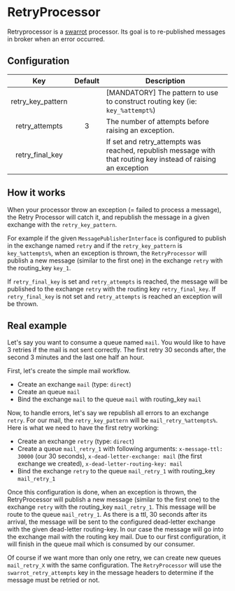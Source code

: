 # RetryProcessor

Retryprocessor is a [swarrot](https://github.com/swarrot/swarrot) processor.
Its goal is to re-published messages in broker when an error occurred.

## Configuration

|Key              |Default|Description                                                                                 |
|:---------------:|:-----:|--------------------------------------------------------------------------------------------|
|retry_key_pattern|       |[MANDATORY] The pattern to use to construct routing key (ie: `key_%attempt%`)               |
|retry_attempts   |3      |The number of attempts before raising an exception.                                         |
|retry_final_key  |       |If set and retry_attempts was reached, republish message with that routing key instead of raising an exception|

## How it works

When your processor throw an exception (= failed to process a message), the
Retry Processor will catch it, and republish the message in a given exchange
with the `retry_key_pattern`.

For example if the given `MessagePublisherInterface` is configured to publish
in the exchange named `retry` and if the `retry_key_pattern` is
`key_%attempts%`, when an exception is thrown, the `RetryProcessor` will
publish a new message (similar to the first one) in the exchange `retry` with
the routing_key `key_1`.

If `retry_final_key` is set and `retry_attempts` is reached, the message will be 
published to the exchange `retry` with the routing key `retry_final_key`.
If `retry_final_key` is not set and `retry_attempts` is reached an exception will
be thrown.

## Real example

Let's say you want to consume a queue named `mail`. You would like to have 3
retries if the mail is not sent correctly. The first retry 30 seconds after,
the second 3 minutes and the last one half an hour.

First, let's create the simple mail workflow.

* Create an exchange `mail` (type: `direct`)
* Create an queue `mail`
* Bind the exchange `mail` to the queue `mail` with routing_key `mail`

Now, to handle errors, let's say we republish all errors to an exchange
`retry`. For our mail, the `retry_key_pattern` will be `mail_retry_%attempts%`.
Here is what we need to have the first retry working:

* Create an exchange `retry` (type: `direct`)
* Create a queue `mail_retry_1` with following arguments: `x-message-ttl:
  30000` (our 30 seconds), `x-dead-letter-exchange: mail` (the first exchange
  we created), `x-dead-letter-routing-key: mail`
* Bind the exchange `retry` to the queue `mail_retry_1` with routing_key
  `mail_retry_1`

Once this configuration is done, when an exception is thrown, the
RetryProcessor will publish a new message (similar to the first one) to the
exchange `retry` with the routing_key `mail_retry_1`. This message will be
route to the queue `mail_retry_1`. As there is a ttl, 30 seconds after its
arrival, the message will be sent to the configured dead-letter exchange with
the given dead-letter routing-key. In our case the message will go into the
exchange mail with the routing key mail. Due to our first configuration, it
will finish in the queue mail which is consumed by our consumer.

Of course if we want more than only one retry, we can create new queues
`mail_retry_X` with the same configuration. The `RetryProcessor` will use the
`swarrot_retry_attempts` key in the message headers to determine if the message
must be retried or not.
